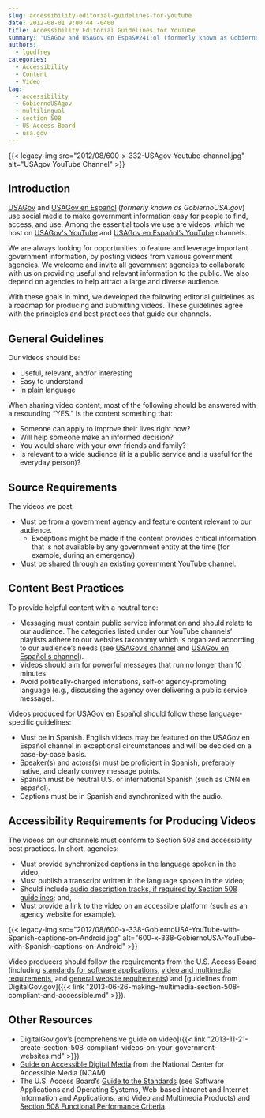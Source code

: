 ```yaml
---
slug: accessibility-editorial-guidelines-for-youtube
date: 2012-08-01 9:00:44 -0400
title: Accessibility Editorial Guidelines for YouTube
summary: 'USAGov and USAGov en Espa&#241;ol (formerly known as GobiernoUSA.gov) use social media to make government information easy for people to find, access, and use. Among the essential tools we use are videos, which we host on USA.gov and GobiernoUSA.gov’s YouTube channels.'
authors:
  - lgodfrey
categories:
  - Accessibility
  - Content
  - Video
tag:
  - accessibility
  - GobiernoUSAgov
  - multilingual
  - section 508
  - US Access Board
  - usa.gov
---
```


{{< legacy-img src="2012/08/600-x-332-USAgov-Youtube-channel.jpg" alt="USAgov YouTube Channel" >}}

## Introduction

[USAGov](http://www.usa.gov/) and [USAGov en Espa&#241;ol](https://www.usa.gov/espanol/) (_formerly known as GobiernoUSA.gov_) use social media to make government information easy for people to find, access, and use. Among the essential tools we use are videos, which we host on [USAGov's YouTube](https://www.youtube.com/user/USGovernment) and [USAGov en Espa&#241;ol’s YouTube](https://www.youtube.com/user/GobiernoUSA) channels.

We are always looking for opportunities to feature and leverage important government information, by posting videos from various government agencies. We welcome and invite all government agencies to collaborate with us on providing useful and relevant information to the public. We also depend on agencies to help attract a large and diverse audience.

With these goals in mind, we developed the following editorial guidelines as a roadmap for producing and submitting videos. These guidelines agree with the principles and best practices that guide our channels.

## **General Guidelines**

Our videos should be:

  * Useful, relevant, and/or interesting
  * Easy to understand
  * In plain language

When sharing video content, most of the following should be answered with a resounding “YES.” Is the content something that:

  * Someone can apply to improve their lives right now?
  * Will help someone make an informed decision?
  * You would share with your own friends and family?
  * Is relevant to a wide audience (it is a public service and is useful for the everyday person)?

## **Source Requirements**

The videos we post:

  * Must be from a government agency and feature content relevant to our audience. 
      * Exceptions might be made if the content provides critical information that is not available by any government entity at the time (for example, during an emergency).
  * Must be shared through an existing government YouTube channel.

## **Content Best Practices**

To provide helpful content with a neutral tone:

  * Messaging must contain public service information and should relate to our audience. The categories listed under our YouTube channels’ playlists adhere to our websites taxonomy which is organized according to our audience’s needs (see [USAGov’s channel](https://www.youtube.com/usagov) and [USAGov en Espa&#241;ol's channel](https://www.youtube.com/user/GobiernoUSA)).
  * Videos should aim for powerful messages that run no longer than 10 minutes
  * Avoid politically-charged intonations, self-or agency-promoting language (e.g., discussing the agency over delivering a public service message).

Videos produced for USAGov en Espa&#241;ol should follow these language-specific guidelines:

  * Must be in Spanish. English videos may be featured on the USAGov en Espa&#241;ol channel in exceptional circumstances and will be decided on a case-by-case basis.
  * Speaker(s) and actors(s) must be proficient in Spanish, preferably native, and clearly convey message points.
  * Spanish must be neutral U.S. or international Spanish (such as CNN en español).
  * Captions must be in Spanish and synchronized with the audio.

## **Accessibility Requirements for Producing Videos**

The videos on our channels must conform to Section 508 and accessibility best practices. In short, agencies:

  * Must provide synchronized captions in the language spoken in the video;
  * Must publish a transcript written in the language spoken in the video;
  * Should include [audio description tracks, if required by Section 508 guidelines](http://www.access-board.gov/sec508/guide/1194.24.htm#%28c%29); and,
  * Must provide a link to the video on an accessible platform (such as an agency website for example).

{{< legacy-img src="2012/08/600-x-338-GobiernoUSA-YouTube-with-Spanish-captions-on-Android.jpg" alt="600-x-338-GobiernoUSA-YouTube-with-Spanish-captions-on-Android" >}}

Video producers should follow the requirements from the U.S. Access Board (including [standards for software applications](http://www.access-board.gov/guidelines-and-standards/communications-and-it/about-the-section-508-standards/guide-to-the-section-508-standards/software-applications-and-operating-systems-1194-21), [video and multimedia requirements](http://www.access-board.gov/guidelines-and-standards/communications-and-it/about-the-section-508-standards/guide-to-the-section-508-standards/video-and-multimedia-products-1194-24), and [general website requirements](http://www.access-board.gov/guidelines-and-standards/communications-and-it/about-the-section-508-standards/guide-to-the-section-508-standards/web-based-intranet-and-internet-information-and-applications-1194-22)) and [guidelines from DigitalGov.gov]({{< link "2013-06-26-making-multimedia-section-508-compliant-and-accessible.md" >}}).

## **Other Resources**

  * DigitalGov.gov’s [comprehensive guide on video]({{< link "2013-11-21-create-section-508-compliant-videos-on-your-government-websites.md" >}})
  * [Guide on Accessible Digital Media](http://ncam.wgbh.org/invent_build/web_multimedia/accessible-digital-media-guide/guideline-h-multimedia) from the National Center for Accessible Media (NCAM)
  * The U.S. Access Board’s [Guide to the Standards](http://www.access-board.gov/sec508/guide/index.htm) (see Software Applications and Operating Systems, Web-based intranet and Internet Information and Applications, and Video and Multimedia Products) and [Section 508 Functional Performance Criteria](http://www.access-board.gov/guidelines-and-standards/communications-and-it/about-the-section-508-standards/section-508-standards#subpart_c).
